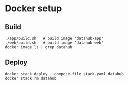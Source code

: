 # Docker setup

## Build
```shell
./app/build.sh   # build image 'datahub-app'
./web/build.sh   # build image 'datahub-web'
docker image ls | grep datahub
```

## Deploy
```shell
docker stack deploy --compose-file stack.yaml datahub
docker stack rm datahub
```
